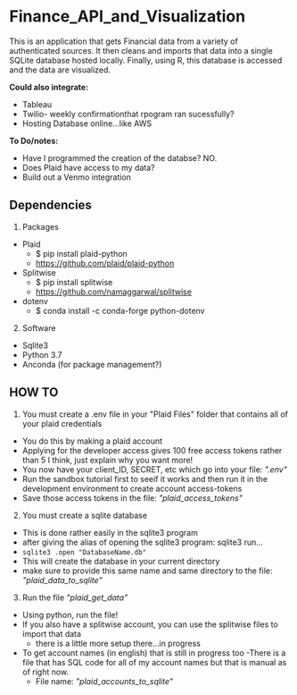 # Finance_API_and_Visualization
This is an application that gets Financial data from a variety of authenticated sources. It then cleans and imports that data into a single SQLite database hosted locally. Finally, using R, this database is accessed and the data are visualized. 

**Could also integrate:**
  - Tableau
  - Twilio- weekly confirmationthat rpogram ran sucessfully?
  - Hosting Database online...like AWS

**To Do/notes:**
- Have I programmed the creation of the databse? NO.
- Does Plaid have access to my data?
- Build out a Venmo integration

## Dependencies

1. Packages
- Plaid
  - $ pip install plaid-python
  - https://github.com/plaid/plaid-python
- Splitwise
  - $ pip install splitwise
  - https://github.com/namaggarwal/splitwise
- dotenv
    - $ conda install -c conda-forge python-dotenv

2. Software 
- Sqlite3
- Python 3.7
- Anconda (for package management?)

## HOW TO

1. You must create a .env file in your "Plaid Files" folder that contains all of your plaid credentials
  - You do this by making a plaid account
  - Applying for the developer access gives 100 free access tokens rather than 5 I think, just explain why you want more!
  - You now have your client_ID, SECRET, etc which go into your file: *".env"*
  - Run the sandbox tutorial first to seeif it works and then run it in the development environment to create account access-tokens
  - Save those access tokens in the file: *"plaid_access_tokens"*
2. You must create a sqlite database
  - This is done rather easily in the sqlite3 program
  - after giving the alias of opening the sqlite3 program: sqlite3 run... 
  - `sqlite3 .open "DatabaseName.db"`
  - This will create the database in your current directory
  - make sure to provide this same name and same directory to the file: *"plaid_data_to_sqlite"*
3. Run the file *"plaid_get_data"*
  - Using python, run the file!
  - If you also have a splitwise account, you can use the splitwise files to import that data
      - there is a little more setup there...in progress
  - To get account names (in english) that is still in progress too
      -There is a file that has SQL code for all of my account names but that is manual as of right now.
      - File name: *"plaid_accounts_to_sqlite"*
